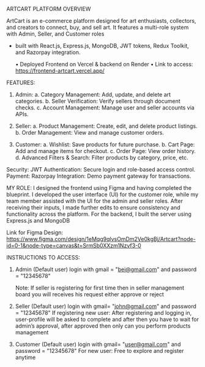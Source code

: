 ARTCART PLATFORM OVERVIEW

ArtCart is an e-commerce platform designed for art enthusiasts, collectors, and creators to connect, buy, and sell art. It features a multi-role system with Admin, Seller, and Customer roles
- built with React.js, Express.js, MongoDB, JWT tokens, Redux Toolkit, and Razorpay integration.

    •	Deployed Frontend on Vercel & backend on Render
    •	Link to access:  https://frontend-artcart.vercel.app/

FEATURES:
1.	Admin:
    a.	Category Management: Add, update, and delete art categories.
    b.	Seller Verification: Verify sellers through document checks.
    c.	Account Management: Manage user and seller accounts via APIs.

2.	Seller:
    a.	Product Management: Create, edit, and delete product listings.
    b.	Order Management: View and manage customer orders.

3.	Customer:
    a.	Wishlist: Save products for future purchase.
    b.	Cart Page: Add and manage items for checkout.
    c.	Order Page: View order history.
    d.	Advanced Filters & Search: Filter products by category, price, etc.

Security:
    JWT Authentication: Secure login and role-based access control.
Payment:
    Razorpay Integration: Demo payment gateway for transactions.

MY ROLE:
I designed the frontend using Figma and having completed the blueprint. I developed the user interface (UI) for the customer role, while my team member assisted with the UI for the admin and seller roles. After receiving their inputs, I made further edits to ensure consistency and functionality across the platform.
For the backend, I built the server using Express.js and MongoDB


Link for Figma Design:
https://www.figma.com/design/1eMqg9qlvsOmDm2Ve0kgBj/Artcart?node-id=0-1&node-type=canvas&t=SrmSb0XXzm1Nzvf3-0

INSTRUCTIONS TO ACCESS:
1.	Admin
    (Default user) login with gmail = "bei@gmail.com" and password = "12345678"

    Note: If seller is registering for first time then in seller management board you will receives his request either approve or reject

2.	Seller
    (Default user) login with gmail= "john@gmail.com" and password = "12345678"
    If registering new user:
	    After registering and logging in, user-profile will be asked to complete and after then you have to wait for admin’s approval,  after approved then only can you perform products management

3.	Customer
    (Default user) login with gmail= "user@gmail.com" and password = "12345678"
     For new user: Free to explore and register anytime








